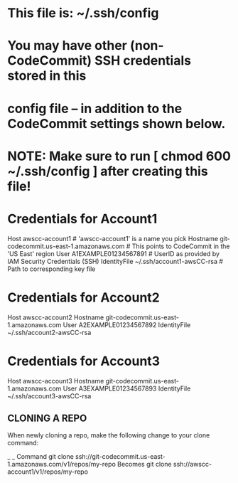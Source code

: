 
# This file is:  ~/.ssh/config

# You may have other (non-CodeCommit) SSH credentials stored in this
# config file – in addition to the CodeCommit settings shown below.

# NOTE: Make sure to run [ chmod 600 ~/.ssh/config ] after creating this file!

# Credentials for Account1

Host awscc-account1                                 # 'awscc-account1' is a name you pick
  Hostname git-codecommit.us-east-1.amazonaws.com   # This points to CodeCommit in the 'US East' region
  User A1EXAMPLE01234567891                         # UserID as provided by IAM Security Credentials (SSH)
  IdentityFile ~/.ssh/account1-awsCC-rsa            # Path to corresponding key file

# Credentials for Account2
Host awscc-account2
  Hostname git-codecommit.us-east-1.amazonaws.com
  User A2EXAMPLE01234567892
  IdentityFile ~/.ssh/account2-awsCC-rsa

# Credentials for Account3
Host awscc-account3
  Hostname git-codecommit.us-east-1.amazonaws.com
  User A3EXAMPLE01234567893
  IdentityFile ~/.ssh/account3-awsCC-rsa



## CLONING A REPO
When newly cloning a repo, make the following change to your clone command:

_	_
Command	git clone ssh://git-codecommit.us-east-1.amazonaws.com/v1/repos/my-repo
Becomes	git clone ssh://awscc-account1/v1/repos/my-repo

